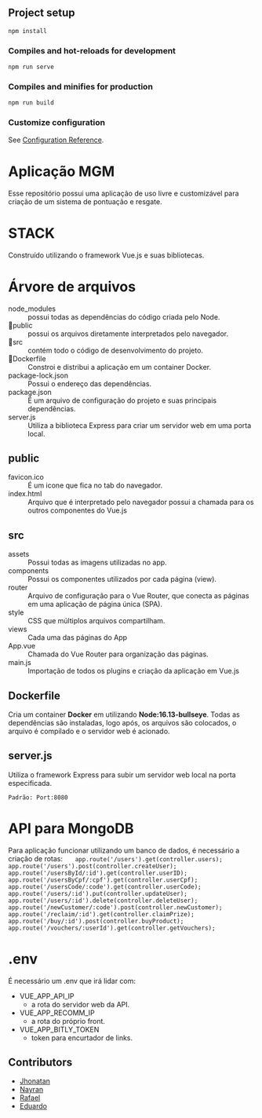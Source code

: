﻿## Project setup
```
npm install
```

### Compiles and hot-reloads for development
```
npm run serve
```

### Compiles and minifies for production
```
npm run build
```

### Customize configuration
See [Configuration Reference](https://cli.vuejs.org/config/).

#  Aplicação MGM
Esse repositório possui uma aplicação de uso livre e customizável para criação de um sistema de pontuação e resgate.

# STACK	
Construído utilizando o framework Vue.js e suas bibliotecas.

# Árvore de arquivos

<dl>

  <dt>node_modules</dt>
  <dd>possui todas as dependências do código criada pelo Node.</dd>
  <dt>📁public</dt>
  <dd>possui os arquivos diretamente interpretados pelo navegador.</dd>
  <dt>📁src</dt>
  <dd>contém todo o código de desenvolvimento do projeto.</dd>
  <dt>🐳Dockerfile</dt>
  <dd>Constroi e distribui a aplicação em um container Docker.</dd>
  <dt>package-lock.json</dt>
  <dd>Possui o endereço das dependências.</dd>
  <dt>package.json</dt>
  <dd>É um arquivo de configuração do projeto e suas principais dependências.</dd>
  <dt>server.js</dt>
  <dd>Utiliza a biblioteca Express para criar um servidor web em uma porta local.</dd>
</dl>

## public

<dl>
  <dt>favicon.ico</dt>
  <dd>É um icone que fica no tab do navegador.</dd>
  <dt>index.html</dt>
  <dd>Arquivo que é interpretado pelo navegador possui a chamada para os outros componentes do Vue.js</dd>
 </dl>
 
## src

<dl>
  <dt>assets</dt>
  <dd>Possui todas as imagens utilizadas no app.</dd>
  <dt>components</dt>
  <dd>Possui os componentes utilizados por cada página (view).</dd>
  <dt>router</dt>
  <dd>Arquivo de configuração para o Vue Router, que conecta as páginas em uma aplicação de página única (SPA).</dd>
  <dt>style</dt>
  <dd>CSS que múltiplos arquivos compartilham.</dd>
  <dt>views</dt>
  <dd>Cada uma das páginas do App</dd>
  <dt>App.vue</dt>
  <dd>Chamada do Vue Router para organização das páginas.</dd>
  <dt>main.js</dt>
  <dd>Importação de todos os plugins e criação da aplicação em Vue.js</dd>
 </dl>

## Dockerfile

 Cria um container **Docker** em utilizando **Node:16.13-bullseye**.
Todas as dependências são instaladas, logo após, os arquivos são colocados, o arquivo é compilado e o servidor web é acionado.

## server.js
Utiliza o framework Express para subir um servidor web local na porta especificada.

	Padrão: Port:8080

# API para MongoDB
Para aplicação funcionar utilizando um banco de dados, é necessário a criação de rotas:
`	app.route('/users').get(controller.users);
	app.route('/users').post(controller.createUser);
	app.route('/usersById/:id').get(controller.userID);
	app.route('/usersByCpf/:cpf').get(controller.userCpf);
	app.route('/usersCode/:code').get(controller.userCode);
	app.route('/users/:id').put(controller.updateUser);
	app.route('/users/:id').delete(controller.deleteUser);
app.route('/newCustomer/:code').post(controller.newCustomer);
	app.route('/reclaim/:id').get(controller.claimPrize);
	app.route('/buy/:id').post(controller.buyProduct);
app.route('/vouchers/:userId').get(controller.getVouchers);`

# .env

É necessário um .env que irá lidar com:
- VUE_APP_API_IP
	- a rota do servidor web da API.
- VUE_APP_RECOMM_IP
	- a rota do próprio front.
- VUE_APP_BITLY_TOKEN
	- token para encurtador de links.

## Contributors
- [Jhonatan](https://github.com/jhonatan229)
- [Nayran](https://github.com/nayran)
- [Rafael](https://github.com/giyeo)
- [Eduardo](https://github.com/dumendes99)
